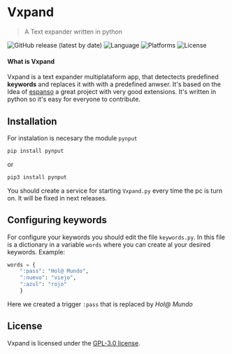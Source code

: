# Vxpand
> A Text expander written in python

![GitHub release (latest by date)](https://img.shields.io/github/v/release/viera97/Vxpand)
![Language](https://img.shields.io/badge/language-python-green)
![Platforms](https://img.shields.io/badge/platforms-Windows%20and%20Linux-blue)
![License](https://img.shields.io/github/license/viera97/Vxpand)

#### What is Vxpand

Vxpand is a text expander multiplataform app, that detectects predefined **keywords** 
and replaces it with with a predefined anwser. It's based on the Idea of [espanso](https://github.com/espanso/espanso) a great project with very good extensions. It's written in python so it's easy for everyone to contribute.

## Installation

For instalation is necesary the module `pynput`

```python
pip install pynput
```

or

```python
pip3 install pynput
```

You should create a service for starting `Vxpand.py` every time the pc is turn on.
It will be fixed in next releases.

## Configuring keywords

For configure your keywords you should edit the file `keywords.py`. In this file is a dictionary in a variable
`words` where you can create al your desired keywords. Example:

```python
words = {
    ":pass": "Hol@ Mundo",
    ":nuevo": "viejo",
    ":azul": "rojo"
    }
```
Here we created a trigger `:pass` that is replaced by *Hol@ Mundo*
## License

Vxpand is licensed under the [GPL-3.0 license](/LICENSE).